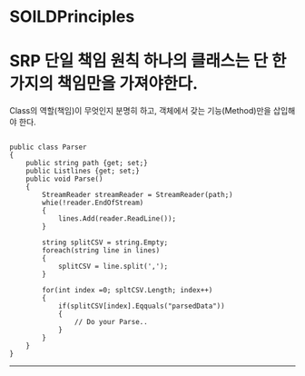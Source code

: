 # SOILDPrinciples

# **SRP 단일 책임 원칙**   하나의 클래스는 단 한가지의 책임만을 가져야한다.   
Class의 역할(책임)이 무엇인지 분명히 하고, 객체에서 갖는 기능(Method)만을 삽입해야 한다.

<pre><code>
public class Parser
{
    public string path {get; set;}
    public List<string>lines {get; set;}
    public void Parse()
    {
        StreamReader streamReader = StreamReader(path;)
        whie(!reader.EndOfStream)
        {
            lines.Add(reader.ReadLine());
        }

        string splitCSV = string.Empty;
        foreach(string line in lines)
        {
            splitCSV = line.split(',');
        }

        for(int index =0; spltCSV.Length; index++)
        {
            if(splitCSV[index].Eqquals("parsedData"))
            {
                // Do your Parse..
            }
        }
    }
}
</code></pre>
<hr/>
